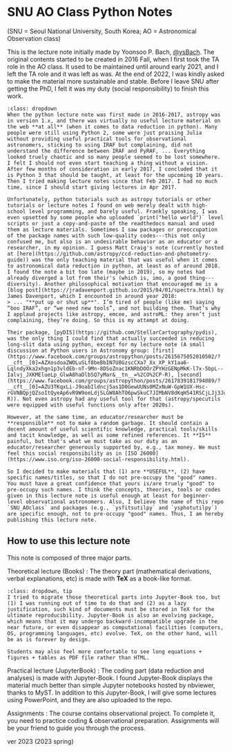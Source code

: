 # SNU AO Class Python Notes
(SNU = Seoul National University, South Korea; AO = Astronomical Observation class)

This is the lecture note initially made by Yoonsoo P. Bach, [@ysBach](https://github.com/ysBach). The original contents started to be created in 2016 Fall, when I first took the TA role in the AO class. It used to be maintained until around early 2021, and I left the TA role and it was left as was. At the end of 2022, I was kindly asked to make the material more sustainable and stable. Before I leave SNU after getting the PhD, I felt it was my duty (social responsibility) to finish this work.

```{admonition} Brief reasons why I made this
:class: dropdown
When the python lecture note was first made in 2016-2017, astropy was in version 1.x, and there was virtually no useful lecture material on the web **at all** (when it comes to data reduction in python). Many people were still using Python 2, some were just praising Julia without providing useful practical tools for observational astronomers, sticking to using IRAF but complaining, did not understand the difference between IRAF and PyRAF, ... Everything looked truely chaotic and so many people seemed to be lost somewhere. I felt I should not even start teaching a thing without a vision. After few months of consideration in early 2017, I concluded that it is Python 3 that should be taught, at least for the upcoming 10 years. Then I tried making lecture notes since that Feb 2017. I had no much time, since I should start giving lectures in Apr 2017.

Unfortunately, python tutorials such as astropy tutorials or other tutorials or lecture notes I found on web merely dealt with high-school level programming, and barely useful. Frankly speaking, I was even upsetted by some people who uploaded `print("hello world")` level scripts or just a copy-and-paste of the readthedocs manual and used them as lecture materials. Sometimes I saw packages or preoccupation of the package names with such low-quality codes---this not only confused me, but also is an undesirable behavior as an educator or a researcher, in my opinion. I guess Matt Craig's note (currently hosted at [here](https://github.com/astropy/ccd-reduction-and-photometry-guide)) was the only teaching material that was useful when it comes to astronomical data reduction in python, at least as of around 2018. I found the note a bit too late (maybe in 2019), so my notes had already diverged a lot from their's (which is, imo, a good thing---diversity). Another philosophical motivation that encouraged me is a [blog post](https://jradavenport.github.io/2015/04/01/spectra.html) by James Davenport, which I encounted in around year 2018:
> ... "**put up or shut up**". I’m tired of people (like me) saying “boo IRAF”, or “we need new tools”, and not building them. That’s why I applaud projects like astropy, emcee, and astroML: they aren’t just complaining, they’re doing. So this is my attempt at doing.

Their package, [pyDIS](https://github.com/StellarCartography/pydis), was the only thing I could find that actually succeeded in reducing long-slit data using python, except for my lecture note (A small discussion at Python users in Astronomy group: [first](https://www.facebook.com/groups/astropython/posts/2615675052010502/?__cft__[0]=AZXosdoaZWOLuSLf8beBbIN7U8GzscCXa7_Xx_XP_kY1aa6-LqlndyXka2xhgn1p3vldEb-nT-9Mn-8DSoZnac1KNRbDOOrZPYHzGENpMkK-l7x-5bpL--Ialvj_JXKMElueLp_GlwA8haDlbSQ7yMar&__tn__=%2CO%2CP-R), [second](https://www.facebook.com/groups/astropython/posts/2617839181794089/?__cft__[0]=AZU3TKqxLi-J9oabIldncj5as1D0GewUUNs0MZxNuW-GpW1UX-Hsc-rGVNBQpjQZsoItQyeAp6vR9W9oeLdjSLGW8AhTO6pwSkuC7JIMbNV8dKqH541RSCjLJj3JuRyCqxDiiLbtpJq0geIEDADc67Zz&__tn__=%2CO%2CP-R)). Not even astropy had any useful tool for that (astropy/specutils were equipped with useful functions only after 2020s).

However, at the same time, an educator/researcher must be **responsible** not to make a random garbage. It should contain a decent amount of useful scientific knowledge, practical tools/skills and tacit knowledge, as well as some refined references. It **IS** painful, but that's what we must take as our duty as an educator/researcher generously supported by, e.g., tax money. We must feel this social responsibility as in [ISO 26000](https://www.iso.org/iso-26000-social-responsibility.html).

So I decided to make materials that (1) are **USEFUL**, (2) have specific names/titles, so that I do not pre-occupy the "good" names. You must have a great confidence that yours is/are truely "good" to pre-occupy such names. I think the concepts, theories, tools or codes given in this lecture note is useful enough at least for beginner-level observational astronomers. Also, I believe the name of this repo `SNU_AOclass` and packages (e.g., `ysfitsutilpy` and `ysphotutilpy`) are specific enough, not to pre-occupy "good" names. Thus, I am hereby publishing this lecture note.
```

## How to use this lecture note
This note is composed of three major parts.

Theoretical lecture (Books)
: The theory part (mathematical derivations, verbal explanations, etc) is made with **TeX** as a book-like format.
```{admonition} Why not Jupyter-Book?
:class: dropdown, tip
I tried to migrate those theoretical parts into Jupyter-Book too, but (1) I was running out of time to do that and (2) as a lazy justification, such kind of documents must be stored in TeX for the ultimate reproducibility. Jupyter-Book is also an evolving package, which means that it may undergo backward-incompatible upgrade in the near future, or even disappear as computational facilities (computers, OS, programming languages, etc) evolve. TeX, on the other hand, will be as is forever by design.

Students may also feel more comfortable to see long equations + figures + tables as PDF file rather than HTML.
```

Practical lecture (JupyterBook)
: The coding part (data reduction and analyses) is made with Jupyter-Book. I found Jupyter-Book displays the material much better than simple Jupyter notebooks hosted by nbviewer, thanks to MyST.
In addition to this Jupyter-Book, I will give some lectures using PowerPoint, and they are also uploaded to the repo.

Assignments
: The course contains observational project. To complete it, you need to practice coding & observational preparation. Assignments will be your friend to guide you through the process.


ver 2023 (2023 spring)